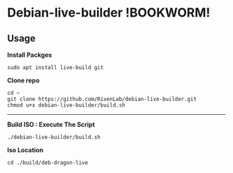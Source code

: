 # Debian-live-builder !BOOKWORM!

## Usage

**Install Packges**
```
sudo apt install live-build git
```

**Clone repo**
```
cd ~
git clone https://github.com/RivenLab/debian-live-builder.git
chmod u+x debian-live-builder/build.sh
```
---
**Build ISO : Execute The Script**
```
./debian-live-builder/build.sh  
```
**Iso Location**
```
cd ./build/deb-dragon-live
```
